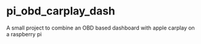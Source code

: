 # pi_obd_carplay_dash
A small project to combine an OBD based dashboard with apple carplay on a raspberry pi

